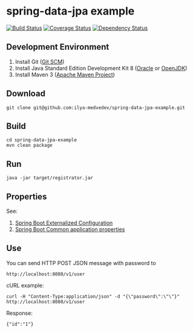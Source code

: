 spring-data-jpa example
=======================

[![Build Status](https://travis-ci.org/ilya-medvedev/spring-data-jpa-example.svg?branch=master)](https://travis-ci.org/ilya-medvedev/spring-data-jpa-example)
[![Coverage Status](https://coveralls.io/repos/github/ilya-medvedev/spring-data-jpa-example/badge.svg?branch=master)](https://coveralls.io/github/ilya-medvedev/spring-data-jpa-example?branch=master)
[![Dependency Status](https://www.versioneye.com/user/projects/59f07cea15f0d71da36bf6b8/badge.svg?style=flat)](https://www.versioneye.com/user/projects/59f07cea15f0d71da36bf6b8)

Development Environment
-----------------------
1. Install Git ([Git SCM](https://git-scm.com/book/en/v2/Getting-Started-Installing-Git))
2. Install Java Standard Edition Development Kit  8 ([Oracle](http://www.oracle.com/technetwork/java/javase/downloads/index.html) or [OpenJDK](http://openjdk.java.net/install/))
3. Install Maven 3 ([Apache Maven Project](https://maven.apache.org/download.cgi))

Download
--------
    git clone git@github.com:ilya-medvedev/spring-data-jpa-example.git

Build
-----
    cd spring-data-jpa-example
    mvn clean package

Run
---
    java -jar target/registrator.jar

Properties
----------

See:
1. [Spring Boot Externalized Configuration](http://docs.spring.io/spring-boot/docs/current/reference/html/boot-features-external-config.html)
2. [Spring Boot Common application properties](http://docs.spring.io/spring-boot/docs/current/reference/html/common-application-properties.html)

Use
---

You can send HTTP POST JSON message with password to

    http://localhost:8080/v1/user

cURL example:

    curl -H "Content-Type:application/json" -d "{\"password\":\"\"}" http://localhost:8080/v1/user

Response:

    {"id":"1"}
